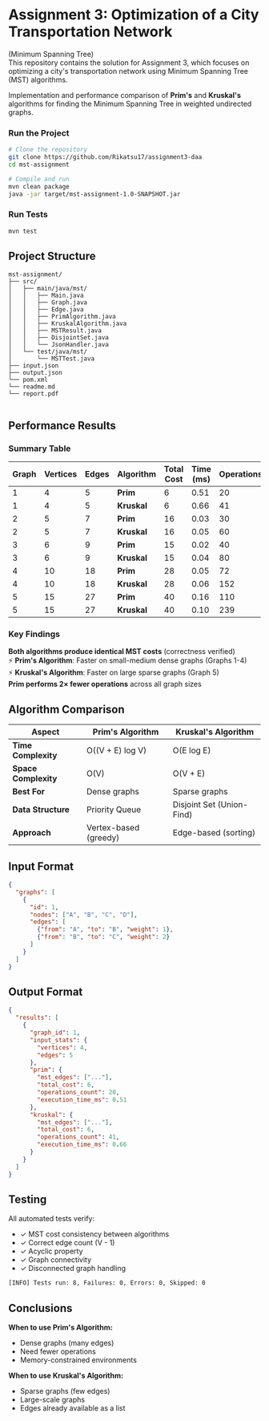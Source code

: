 # Assignment 3: Optimization of a City Transportation Network
(Minimum Spanning Tree)<br>
This repository contains the solution for Assignment 3, which focuses on optimizing a city's transportation network using Minimum Spanning Tree (MST) algorithms.

Implementation and performance comparison of **Prim's** and **Kruskal's** algorithms for finding the Minimum Spanning Tree in weighted undirected graphs.


### Run the Project

```bash
# Clone the repository
git clone https://github.com/Rikatsu17/assignment3-daa
cd mst-assignment

# Compile and run
mvn clean package
java -jar target/mst-assignment-1.0-SNAPSHOT.jar
```

### Run Tests

```bash
mvn test
```

##  Project Structure

```
mst-assignment/
├── src/
│   ├── main/java/mst/
│   │   ├── Main.java             
│   │   ├── Graph.java             
│   │   ├── Edge.java          
│   │   ├── PrimAlgorithm.java     
│   │   ├── KruskalAlgorithm.java  
│   │   ├── MSTResult.java    
│   │   ├── DisjointSet.java      
│   │   └── JsonHandler.java      
│   └── test/java/mst/
│       └── MSTTest.java          
├── input.json                     
├── output.json                    
└── pom.xml
└── readme.md
└── report.pdf
                   
```
##  Performance Results

### Summary Table

| Graph | Vertices | Edges | Algorithm | Total Cost | Time (ms) | Operations |
|-------|----------|-------|-----------|------------|-----------|------------|
| 1 | 4 | 5 | **Prim** | 6 | 0.51 | 20 |
| 1 | 4 | 5 | **Kruskal** | 6 | 0.66 | 41 |
| 2 | 5 | 7 | **Prim** | 16 | 0.03 | 30 |
| 2 | 5 | 7 | **Kruskal** | 16 | 0.05 | 60 |
| 3 | 6 | 9 | **Prim** | 15 | 0.02 | 40 |
| 3 | 6 | 9 | **Kruskal** | 15 | 0.04 | 80 |
| 4 | 10 | 18 | **Prim** | 28 | 0.05 | 72 |
| 4 | 10 | 18 | **Kruskal** | 28 | 0.06 | 152 |
| 5 | 15 | 27 | **Prim** | 40 | 0.16 | 110 |
| 5 | 15 | 27 | **Kruskal** | 40 | 0.10 | 239 |

### Key Findings

 **Both algorithms produce identical MST costs** (correctness verified)  
⚡ **Prim's Algorithm**: Faster on small-medium dense graphs (Graphs 1-4)  
⚡ **Kruskal's Algorithm**: Faster on large sparse graphs (Graph 5)  
 **Prim performs 2× fewer operations** across all graph sizes

##  Algorithm Comparison

| Aspect | Prim's Algorithm | Kruskal's Algorithm |
|--------|------------------|---------------------|
| **Time Complexity** | O((V + E) log V) | O(E log E) |
| **Space Complexity** | O(V) | O(V + E) |
| **Best For** | Dense graphs | Sparse graphs |
| **Data Structure** | Priority Queue | Disjoint Set (Union-Find) |
| **Approach** | Vertex-based (greedy) | Edge-based (sorting) |


##  Input Format

```json
{
  "graphs": [
    {
      "id": 1,
      "nodes": ["A", "B", "C", "D"],
      "edges": [
        {"from": "A", "to": "B", "weight": 1},
        {"from": "B", "to": "C", "weight": 2}
      ]
    }
  ]
}
```

##  Output Format

```json
{
  "results": [
    {
      "graph_id": 1,
      "input_stats": {
        "vertices": 4,
        "edges": 5
      },
      "prim": {
        "mst_edges": ["..."],
        "total_cost": 6,
        "operations_count": 20,
        "execution_time_ms": 0.51
      },
      "kruskal": {
        "mst_edges": ["..."],
        "total_cost": 6,
        "operations_count": 41,
        "execution_time_ms": 0.66
      }
    }
  ]
}
```

##  Testing

All automated tests verify:
- ✓ MST cost consistency between algorithms
- ✓ Correct edge count (V - 1)
- ✓ Acyclic property
- ✓ Graph connectivity
- ✓ Disconnected graph handling

```bash
[INFO] Tests run: 8, Failures: 0, Errors: 0, Skipped: 0
```

## Conclusions

**When to use Prim's Algorithm:**
- Dense graphs (many edges)
- Need fewer operations
- Memory-constrained environments

**When to use Kruskal's Algorithm:**
- Sparse graphs (few edges)
- Large-scale graphs
- Edges already available as a list





